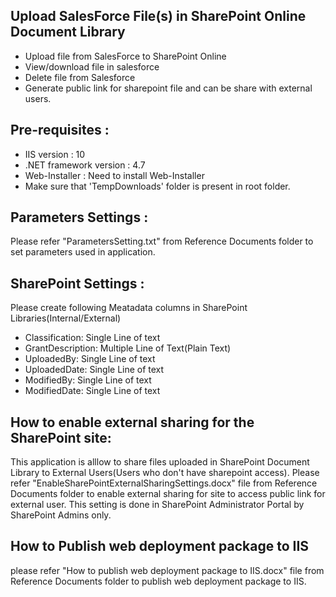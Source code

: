 ## Upload SalesForce File(s) in SharePoint Online Document Library 
- Upload file from SalesForce to SharePoint Online
- View/download file in salesforce
- Delete file from Salesforce 
- Generate public link for sharepoint file and can be share with external users.



## Pre-requisites :
- IIS version : 10
- .NET framework version : 4.7
- Web-Installer : Need to install Web-Installer
- Make sure that 'TempDownloads' folder is present in root folder.

## Parameters Settings :
Please refer "ParametersSetting.txt" from Reference Documents folder to set parameters used in application.

## SharePoint Settings :
Please create following Meatadata columns in SharePoint Libraries(Internal/External)
- Classification: Single Line of text
- GrantDescription: Multiple Line of Text(Plain Text)
- UploadedBy: Single Line of text
- UploadedDate: Single Line of text
- ModifiedBy: Single Line of text
- ModifiedDate: Single Line of text

## How to enable external sharing for the SharePoint site:
 This application is alllow to share files uploaded in SharePoint Document Library to External Users(Users who don't have sharepoint access).
Please refer "EnableSharePointExternalSharingSettings.docx" file from Reference Documents folder to enable external sharing for site to access public link for external user.
This setting is done in SharePoint Administrator Portal by SharePoint Admins only.


## How to Publish web deployment package to IIS
please refer "How to publish web deployment package to IIS.docx" file from Reference Documents folder to publish web deployment package to IIS.

 

